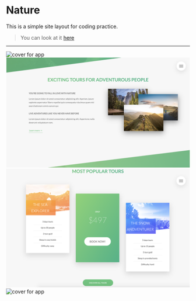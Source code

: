 # Nature
This is a simple site layout for coding practice.
> You can look at it [here](https://saharij.github.io/nature/)
---
![cover for app](https://github.com/Saharij/nature/blob/develop/cover-image-1.png "Cover of simple layout")
![cover for app](https://github.com/Saharij/nature/blob/develop/cover-image-2.png "Cover of simple layout")
![cover for app](https://github.com/Saharij/nature/blob/develop/cover-image-3.png "Cover of simple layout")
![cover for app](https://github.com/Saharij/nature/blob/develop/cover-image-4.png "Cover of simple layout")
